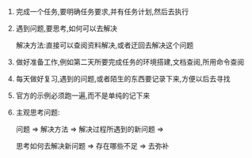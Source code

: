 1. 完成一个任务,要明确任务要求,并有任务计划,然后去执行

2. 遇到问题,要思考,如何可以去解决

   解决方法:直接可以查阅资料解决,或者迂回去解决这个问题

3. 做好准备工作,例如第二天所要完成任务的环境搭建,文档查阅,所用命令查阅

4. 每天做好复习,遇到的问题,或者陌生的东西要记录下来,方便以后去寻找

5. 官方的示例必须跑一遍,而不是单纯的记下来

6. 主观思考问题:

   问题 => 解决方法 => 解决过程所遇到的新问题 =>

   思考如何去解决新问题 => 存在哪些不足 => 去弥补

